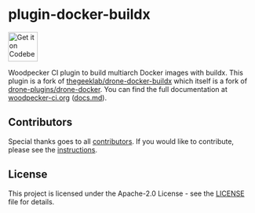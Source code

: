 # plugin-docker-buildx

<a href="https://codeberg.org/woodpecker-plugins/plugin-docker-buildx">
    <img alt="Get it on Codeberg" src="https://codeberg.org/Codeberg/GetItOnCodeberg/media/branch/main/get-it-on-neon-blue.png" height="60">
</a>

Woodpecker CI plugin to build multiarch Docker images with buildx. This plugin is a fork of [thegeeklab/drone-docker-buildx](https://github.com/thegeeklab/drone-docker-buildx/) which itself is a fork of [drone-plugins/drone-docker](https://github.com/drone-plugins/drone-docker). You can find the full documentation at [woodpecker-ci.org](https://woodpecker-ci.org/plugins/Docker%20Buildx) ([docs.md](./docs.md)).

## Contributors

Special thanks goes to all [contributors](https://codeberg.org/woodpecker-plugins/plugin-docker-buildx/activity). If you would like to contribute,
please see the [instructions](https://codeberg.org/woodpecker-plugins/plugin-docker-buildx/src/branch/main/CONTRIBUTING.md).

## License

This project is licensed under the Apache-2.0 License - see the [LICENSE](https://codeberg.org/woodpecker-plugins/plugin-docker-buildx/src/branch/main/LICENSE) file for details.

